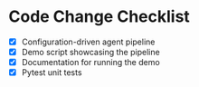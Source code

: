 # Code Change Checklist

- [x] Configuration-driven agent pipeline
- [x] Demo script showcasing the pipeline
- [x] Documentation for running the demo
- [x] Pytest unit tests
